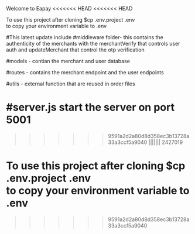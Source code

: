 Welcome to Eapay
<<<<<<< HEAD
<<<<<<< HEAD

To use this project
after cloning 
$cp .env.project .env  
to copy your environment variable to .env 

#This latest update include
#middleware folder- this contains the authenticity of the merchants with the merchantVerify that controls user auth and updateMerchant that control the otp verification

#models - contian the merchant and user database

#routes - contains the merchant endpoint and the user endpoints

#utils - external function that are reused in order files

#server.js start the server on port 5001
=======
>>>>>>> 9591a2d2a80d8d358ec3b13728a33a3ccf5a9040
||||||| 2427019

To use this project
after cloning 
$cp .env.project .env  
to copy your environment variable to .env 
=======
>>>>>>> 9591a2d2a80d8d358ec3b13728a33a3ccf5a9040
